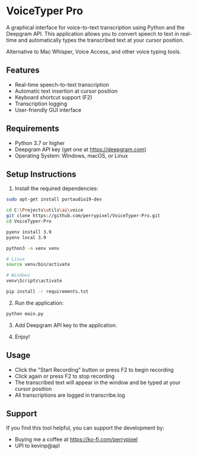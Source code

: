 # VoiceTyper Pro

A graphical interface for voice-to-text transcription using Python and the Deepgram API. This application allows you to convert speech to text in real-time and automatically types the transcribed text at your cursor position.

Alternative to Mac Whisper, Voice Access, and other voice typing tools.

## Features
- Real-time speech-to-text transcription
- Automatic text insertion at cursor position
- Keyboard shortcut support (F2)
- Transcription logging
- User-friendly GUI interface

## Requirements
- Python 3.7 or higher
- Deepgram API key (get one at https://deepgram.com)
- Operating System: Windows, macOS, or Linux

## Setup Instructions

1. Install the required dependencies:

```bash
sudo apt-get install portaudio19-dev

cd C:\Projects\utils\ai\voice
git clone https://github.com/perrypixel/VoiceTyper-Pro.git
cd VoiceTyper-Pro

pyenv install 3.9
pyenv local 3.9

python3 -m venv venv

# Linux
source venv/bin/activate

# Windows
venv\Scripts\activate

pip install -r requirements.txt
```

2. Run the application:

```bash
python main.py
```
3. Add Deepgram API key to the application.

4. Enjoy!


## Usage
- Click the "Start Recording" button or press F2 to begin recording
- Click again or press F2 to stop recording
- The transcribed text will appear in the window and be typed at your cursor position
- All transcriptions are logged in transcribe.log


## Support
If you find this tool helpful, you can support the development by:
- Buying me a coffee at https://ko-fi.com/perrypixel
- UPI to kevinp@apl

